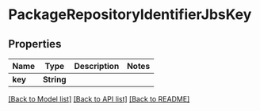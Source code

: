 # PackageRepositoryIdentifierJbsKey

## Properties

Name | Type | Description | Notes
------------ | ------------- | ------------- | -------------
**key** | **String** |  | 

[[Back to Model list]](../README.md#documentation-for-models) [[Back to API list]](../README.md#documentation-for-api-endpoints) [[Back to README]](../README.md)


